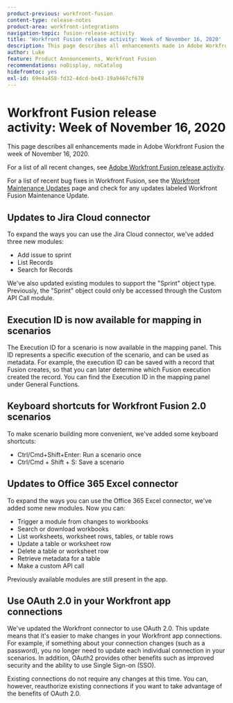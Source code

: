 ```yaml
---
product-previous: workfront-fusion
content-type: release-notes
product-area: workfront-integrations
navigation-topic: fusion-release-activity
title: 'Workfront Fusion release activity: Week of November 16, 2020'
description: This page describes all enhancements made in Adobe Workfront Fusion the week of November 16, 2020.
author: Luke
feature: Product Announcements, Workfront Fusion
recommendations: noDisplay, noCatalog
hidefromtoc: yes
exl-id: 69e4a458-fd32-4dcd-be43-19a9467cf678
---
```

# Workfront Fusion release activity:&nbsp;Week of November 16, 2020

This page describes all enhancements made in Adobe Workfront Fusion the week of November 16, 2020.

For a list of all recent changes, see [Adobe Workfront Fusion release activity](/help/workfront-fusion/fusion-product-releases/fusion-release-activity.md).

For a list of recent bug fixes in Workfront Fusion, see the [Workfront Maintenance Updates](https://experienceleague.adobe.com/docs/workfront-known-issues/releases/current-updates.html) page and check for any updates labeled Workfront Fusion Maintenance Update.

## Updates to Jira Cloud connector

To expand the ways you can use the Jira Cloud connector, we've added three new modules:

* Add issue to sprint
* List Records
* Search for Records

We've also updated existing modules to support the "Sprint" object type. Previously, the "Sprint" object could only be accessed through the Custom API Call module.

## Execution ID is now available for mapping in scenarios

The Execution ID for a scenario is now available in the mapping panel. This ID represents a specific execution of the scenario, and can be used as metadata. For example, the execution ID can be saved with a record that Fusion creates, so that you can later determine which Fusion execution created the record. You can find the Execution ID in the mapping panel under General Functions.

## Keyboard shortcuts for Workfront Fusion 2.0 scenarios

To make scenario building more convenient, we've added some keyboard shortcuts:

* Ctrl/Cmd+Shift+Enter: Run a scenario once
* Ctrl/Cmd + Shift + S: Save a scenario

## Updates to Office 365 Excel connector

To expand the ways you can use the Office 365 Excel connector, we've added some new modules. Now you can:

* Trigger a module from changes to workbooks
* Search or download workbooks
* List worksheets, worksheet rows, tables, or table rows
* Update a table or worksheet row
* Delete a table or worksheet row
* Retrieve metadata for a table
* Make a custom API call

Previously available modules are still present in the app.


## Use OAuth 2.0 in your Workfront app connections

We've updated the Workfront connector to use OAuth 2.0. This update means that it's easier to make changes in your Workfront app connections. For example, if something about your connection changes (such as a password), you no longer need to update each individual connection in your scenarios. In addition, OAuth2 provides other benefits such as improved security and the ability to use Single Sign-on (SSO).

Existing connections do not require any changes at this time. You can, however, reauthorize existing connections if you want to take advantage of the benefits of OAuth 2.0.

